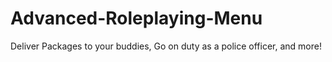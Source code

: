 # Advanced-Roleplaying-Menu
Deliver Packages to your buddies, Go on duty as a police officer, and more!
